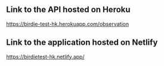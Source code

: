 ## Link to the API hosted on Heroku

https://birdie-test-hk.herokuapp.com/observation 

## Link to the application hosted on Netlify

https://birdietest-hk.netlify.app/


